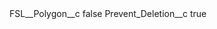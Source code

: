 <?xml version="1.0" encoding="UTF-8"?>
<CustomMetadata xmlns="http://soap.sforce.com/2006/04/metadata" xmlns:xsi="http://www.w3.org/2001/XMLSchema-instance" xmlns:xsd="http://www.w3.org/2001/XMLSchema">
    <label>FSL__Polygon__c</label>
    <protected>false</protected>
    <values>
        <field>Prevent_Deletion__c</field>
        <value xsi:type="xsd:boolean">true</value>
    </values>
</CustomMetadata>
